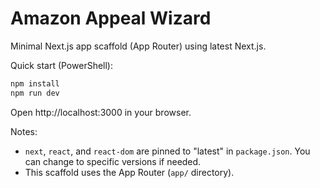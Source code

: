 # Amazon Appeal Wizard

Minimal Next.js app scaffold (App Router) using latest Next.js.

Quick start (PowerShell):

```powershell
npm install
npm run dev
```

Open http://localhost:3000 in your browser.

Notes:
- `next`, `react`, and `react-dom` are pinned to "latest" in `package.json`. You can change to specific versions if needed.
- This scaffold uses the App Router (`app/` directory).
